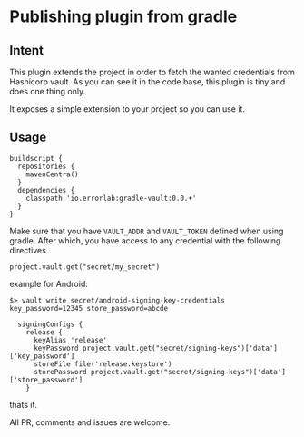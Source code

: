 # Publishing plugin from gradle

## Intent

This plugin extends the project in order to fetch the wanted credentials from Hashicorp vault. As you can see it in the code base, this plugin is tiny and does one thing only.


It exposes a simple extension to your project so you can use it.


## Usage

```
buildscript {
  repositories {
    mavenCentra()
  }
  dependencies {
    classpath 'io.errorlab:gradle-vault:0.0.+'
  }
}
```

Make sure that you have `VAULT_ADDR` and `VAULT_TOKEN` defined when using gradle. After which, you have access to any credential with the following directives
```
project.vault.get("secret/my_secret")
```


example for Android:
```
$> vault write secret/android-signing-key-credentials key_password=12345 store_password=abcde
```
```
  signingConfigs {
    release {
      keyAlias 'release'
      keyPassword project.vault.get("secret/signing-keys")['data']['key_password']
      storeFile file('release.keystore')
      storePassword project.vault.get("secret/signing-keys")['data']['store_password']
    }
```


thats it.

All PR, comments and issues are welcome.
